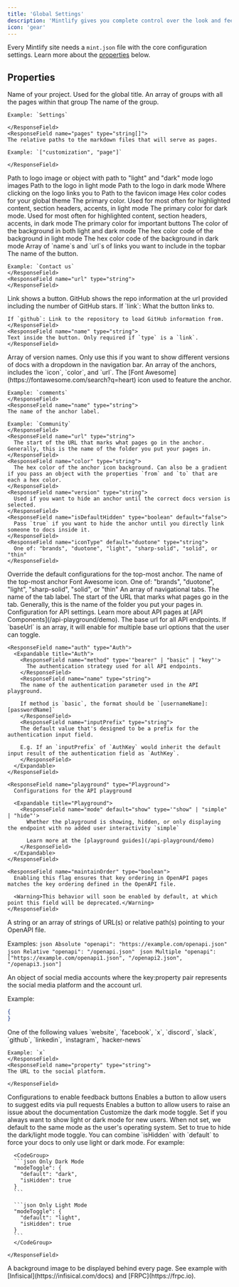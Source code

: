 ```yaml
---
title: 'Global Settings'
description: 'Mintlify gives you complete control over the look and feel of your documentation using the mint.json file'
icon: 'gear'
---
```


Every Mintlify site needs a `mint.json` file with the core configuration settings. Learn more about the [properties](#properties) below.

## Properties

<ResponseField name="name" type="string" required>
Name of your project. Used for the global title.


</ResponseField>

<ResponseField name="navigation" type="Navigation[]" required>
  An array of groups with all the pages within that group
  <Expandable title="Navigation">
    <ResponseField name="group" type="string">
    The name of the group.

    Example: `Settings`

    </ResponseField>
    <ResponseField name="pages" type="string[]">
    The relative paths to the markdown files that will serve as pages.

    Example: `["customization", "page"]`

    </ResponseField>

  </Expandable>
</ResponseField>

<ResponseField name="logo" type="string or object">
  Path to logo image or object with path to "light" and "dark" mode logo images
  <Expandable title="Logo">
    <ResponseField name="light" type="string">
      Path to the logo in light mode
    </ResponseField>
    <ResponseField name="dark" type="string">
      Path to the logo in dark mode
    </ResponseField>
    <ResponseField name="href" type="string" default="/">
      Where clicking on the logo links you to
    </ResponseField>
  </Expandable>
</ResponseField>

<ResponseField name="favicon" type="string">
  Path to the favicon image
</ResponseField>

<ResponseField name="colors" type="Colors">
  Hex color codes for your global theme
  <Expandable title="Colors">
    <ResponseField name="primary" type="string" required>
      The primary color. Used for most often for highlighted content, section
      headers, accents, in light mode
    </ResponseField>
    <ResponseField name="light" type="string">
      The primary color for dark mode. Used for most often for highlighted
      content, section headers, accents, in dark mode
    </ResponseField>
    <ResponseField name="dark" type="string">
      The primary color for important buttons
    </ResponseField>
    <ResponseField name="background" type="object">
      The color of the background in both light and dark mode
      <Expandable title="Object">
        <ResponseField name="light" type="string" required>
          The hex color code of the background in light mode
        </ResponseField>
        <ResponseField name="dark" type="string" required>
          The hex color code of the background in dark mode
        </ResponseField>
      </Expandable>
    </ResponseField>
  </Expandable>
</ResponseField>

<ResponseField name="topbarLinks" type="TopbarLink[]">
  Array of `name`s and `url`s of links you want to include in the topbar
  <Expandable title="TopbarLink">
    <ResponseField name="name" type="string">
    The name of the button.

    Example: `Contact us`
    </ResponseField>
    <ResponseField name="url" type="string">
    </ResponseField>

  </Expandable>
</ResponseField>

<ResponseField name="topbarCtaButton" type="Call to Action">
  <Expandable title="Topbar Call to Action">
    <ResponseField name="type" type={'"link" or "github"'} default="link">
    Link shows a button. GitHub shows the repo information at the url provided including the number of GitHub stars.
    </ResponseField>
    <ResponseField name="url" type="string">
    If `link`: What the button links to.
    
    If `github`: Link to the repository to load GitHub information from.
    </ResponseField>
    <ResponseField name="name" type="string">
    Text inside the button. Only required if `type` is a `link`.
    </ResponseField>

  </Expandable>
</ResponseField>

<ResponseField name="versions" type="string[]">
  Array of version names. Only use this if you want to show different versions
  of docs with a dropdown in the navigation bar.
</ResponseField>

<ResponseField name="anchors" type="Anchor[]">
  An array of the anchors, includes the `icon`, `color`, and `url`.
  <Expandable title="Anchor">
    <ResponseField name="icon" type="string">
    The [Font Awesome](https://fontawesome.com/search?q=heart) icon used to feature the anchor.

    Example: `comments`
    </ResponseField>
    <ResponseField name="name" type="string">
    The name of the anchor label.

    Example: `Community`
    </ResponseField>
    <ResponseField name="url" type="string">
      The start of the URL that marks what pages go in the anchor. Generally, this is the name of the folder you put your pages in.
    </ResponseField>
    <ResponseField name="color" type="string">
      The hex color of the anchor icon background. Can also be a gradient if you pass an object with the properties `from` and `to` that are each a hex color.
    </ResponseField>
    <ResponseField name="version" type="string">
      Used if you want to hide an anchor until the correct docs version is selected.
    </ResponseField>
    <ResponseField name="isDefaultHidden" type="boolean" default="false">
      Pass `true` if you want to hide the anchor until you directly link someone to docs inside it.
    </ResponseField>
    <ResponseField name="iconType" default="duotone" type="string">
      One of: "brands", "duotone", "light", "sharp-solid", "solid", or "thin"
    </ResponseField>

  </Expandable>
</ResponseField>

<ResponseField name="topAnchor" type="Object">
  Override the default configurations for the top-most anchor.
  <Expandable title="Object">
    <ResponseField name="name" default="Documentation" type="string">
      The name of the top-most anchor
    </ResponseField>
    <ResponseField name="icon" default="book-open" type="string">
      Font Awesome icon.
    </ResponseField>
    <ResponseField name="iconType" default="duotone" type="string">
      One of: "brands", "duotone", "light", "sharp-solid", "solid", or "thin"
    </ResponseField>
  </Expandable>
</ResponseField>

<ResponseField name="tabs" type="Tabs[]">
  An array of navigational tabs.
  <Expandable title="Tabs">
    <ResponseField name="name" type="string">
      The name of the tab label.
    </ResponseField>
    <ResponseField name="url" type="string">
      The start of the URL that marks what pages go in the tab. Generally, this
      is the name of the folder you put your pages in.
    </ResponseField>
  </Expandable>
</ResponseField>

<ResponseField name="api" type="API">
  Configuration for API settings. Learn more about API pages at [API Components](/api-playground/demo).
  <Expandable title="API">
    <ResponseField name="baseUrl" type="string">
      The base url for all API endpoints. If `baseUrl` is an array, it will enable for multiple base url
      options that the user can toggle.
    </ResponseField>

    <ResponseField name="auth" type="Auth">
      <Expandable title="Auth">
        <ResponseField name="method" type='"bearer" | "basic" | "key"'>
          The authentication strategy used for all API endpoints.
        </ResponseField>
        <ResponseField name="name" type="string">
        The name of the authentication parameter used in the API playground.

        If method is `basic`, the format should be `[usernameName]:[passwordName]`
        </ResponseField>
        <ResponseField name="inputPrefix" type="string">
        The default value that's designed to be a prefix for the authentication input field.

        E.g. If an `inputPrefix` of `AuthKey` would inherit the default input result of the authentication field as `AuthKey`.
        </ResponseField>
      </Expandable>
    </ResponseField>

    <ResponseField name="playground" type="Playground">
      Configurations for the API playground

      <Expandable title="Playground">
        <ResponseField name="mode" default="show" type='"show" | "simple" | "hide"'>
          Whether the playground is showing, hidden, or only displaying the endpoint with no added user interactivity `simple`

          Learn more at the [playground guides](/api-playground/demo)
        </ResponseField>
      </Expandable>
    </ResponseField>

    <ResponseField name="maintainOrder" type="boolean">
      Enabling this flag ensures that key ordering in OpenAPI pages matches the key ordering defined in the OpenAPI file.

      <Warning>This behavior will soon be enabled by default, at which point this field will be deprecated.</Warning>
    </ResponseField>

  </Expandable>
</ResponseField>

<ResponseField name="openapi" type="string | string[]">
  A string or an array of strings of URL(s) or relative path(s) pointing to your
  OpenAPI file.
  
  Examples:
  <CodeGroup>
    ```json Absolute
    "openapi": "https://example.com/openapi.json"
    ```
    ```json Relative
    "openapi": "/openapi.json"
    ```
    ```json Multiple
    "openapi": ["https://example.com/openapi1.json", "/openapi2.json", "/openapi3.json"]
    ```
  </CodeGroup>

</ResponseField>

<ResponseField name="footerSocials" type="FooterSocials">
  An object of social media accounts where the key:property pair represents the social media platform and the account url.
  
  Example: 
  ```json
  {
  }
  ```
  <Expandable title="FooterSocials">
    <ResponseField name="[key]" type="string">
    One of the following values `website`, `facebook`, `x`, `discord`, `slack`, `github`, `linkedin`, `instagram`, `hacker-news`
    
    Example: `x`
    </ResponseField>
    <ResponseField name="property" type="string">
    The URL to the social platform.
    
    </ResponseField>
  </Expandable>
</ResponseField>

<ResponseField name="feedback" type="Feedback">
  Configurations to enable feedback buttons

  <Expandable title="Feedback">
    <ResponseField name="suggestEdit" type="boolean" default="false">
    Enables a button to allow users to suggest edits via pull requests
    </ResponseField>
    <ResponseField name="raiseIssue" type="boolean" default="false">
    Enables a button to allow users to raise an issue about the documentation
    </ResponseField>
  </Expandable>
</ResponseField>

<ResponseField name="modeToggle" type="ModeToggle">
  Customize the dark mode toggle.
  <Expandable title="ModeToggle">
    <ResponseField name="default" type={'"light" or "dark"'}>
      Set if you always want to show light or dark mode for new users. When not
      set, we default to the same mode as the user's operating system.
    </ResponseField>
    <ResponseField name="isHidden" type="boolean" default="false">
      Set to true to hide the dark/light mode toggle. You can combine `isHidden` with `default` to force your docs to only use light or dark mode. For example:
      
      <CodeGroup>
      ```json Only Dark Mode
      "modeToggle": {
        "default": "dark",
        "isHidden": true
      }
      ```

      ```json Only Light Mode
      "modeToggle": {
        "default": "light",
        "isHidden": true
      }
      ```
      </CodeGroup>

    </ResponseField>

  </Expandable>
</ResponseField>

<ResponseField name="backgroundImage" type="string">
  A background image to be displayed behind every page. See example with
  [Infisical](https://infisical.com/docs) and [FRPC](https://frpc.io).
</ResponseField>